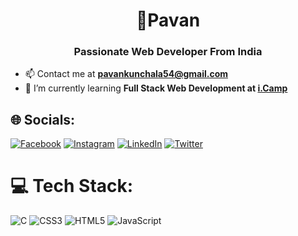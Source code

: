 <h1 align="center">💫Pavan</h1>
<h3 align="center">Passionate Web Developer From India</h3>

- 📫 Contact me at **pavankunchala54@gmail.com**
- 🧠 I’m currently learning **Full Stack Web Development at [i.Camp](https://i.camp/)**

## 🌐 Socials:
[![Facebook](https://img.shields.io/badge/Facebook-%231877F2.svg?logo=Facebook&logoColor=white)](https://www.facebook.com/profile.php?id=100072757071269) [![Instagram](https://img.shields.io/badge/Instagram-%23E4405F.svg?logo=Instagram&logoColor=white)](https://www.instagram.com/pavan__kunchala/) [![LinkedIn](https://img.shields.io/badge/LinkedIn-%230077B5.svg?logo=linkedin&logoColor=white)](https://www.linkedin.com/in/pavankunchala00/) [![Twitter](https://img.shields.io/badge/Twitter-%231DA1F2.svg?logo=Twitter&logoColor=white)](https://twitter.com/PavanKunchala4) 

# 💻 Tech Stack:
![C](https://img.shields.io/badge/c-%2300599C.svg?style=for-the-badge&logo=c&logoColor=white) ![CSS3](https://img.shields.io/badge/css3-%231572B6.svg?style=for-the-badge&logo=css3&logoColor=white) ![HTML5](https://img.shields.io/badge/html5-%23E34F26.svg?style=for-the-badge&logo=html5&logoColor=white) ![JavaScript](https://img.shields.io/badge/javascript-%23323330.svg?style=for-the-badge&logo=javascript&logoColor=%23F7DF1E)
